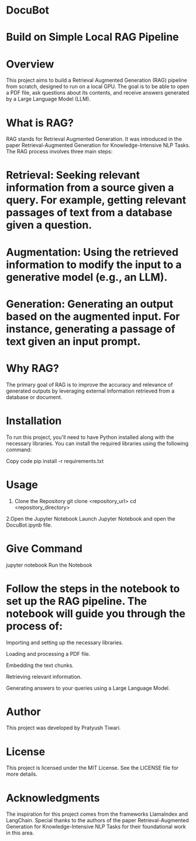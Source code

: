 # DocuBot

# Build on Simple Local RAG Pipeline

# Overview
This project aims to build a Retrieval Augmented Generation (RAG) pipeline from scratch, designed to run on a local GPU. The goal is to be able to open a PDF file, ask questions about its contents, and receive answers generated by a Large Language Model (LLM).

# What is RAG?
RAG stands for Retrieval Augmented Generation. It was introduced in the paper Retrieval-Augmented Generation for Knowledge-Intensive NLP Tasks. The RAG process involves three main steps:

# Retrieval: Seeking relevant information from a source given a query. For example, getting relevant passages of text from a database given a question.
# Augmentation: Using the retrieved information to modify the input to a generative model (e.g., an LLM).
# Generation: Generating an output based on the augmented input. For instance, generating a passage of text given an input prompt.

# Why RAG?
The primary goal of RAG is to improve the accuracy and relevance of generated outputs by leveraging external information retrieved from a database or document.

# Installation
To run this project, you'll need to have Python installed along with the necessary libraries. You can install the required libraries using the following command:

Copy code
pip install -r requirements.txt

# Usage
1. Clone the Repository
git clone <repository_url>
cd <repository_directory>

2.Open the Jupyter Notebook
Launch Jupyter Notebook and open the DocuBot.ipynb file.

# Give Command
jupyter notebook
Run the Notebook

# Follow the steps in the notebook to set up the RAG pipeline. The notebook will guide you through the process of:

Importing and setting up the necessary libraries.

Loading and processing a PDF file.

Embedding the text chunks.

Retrieving relevant information.

Generating answers to your queries using a Large Language Model.

# Author
This project was developed by Pratyush Tiwari.

# License
This project is licensed under the MIT License. See the LICENSE file for more details.

# Acknowledgments
The inspiration for this project comes from the frameworks LlamaIndex and LangChain.
Special thanks to the authors of the paper Retrieval-Augmented Generation for Knowledge-Intensive NLP Tasks for their foundational work in this area.
